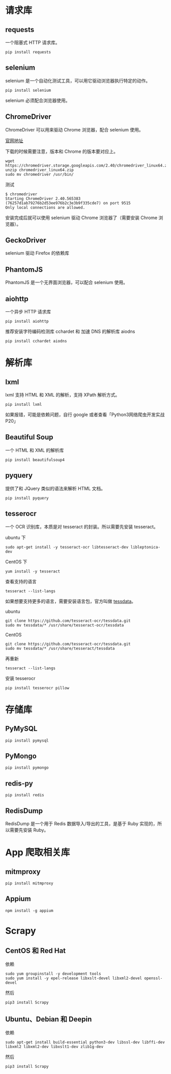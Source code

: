 # 请求库

## requests

一个阻塞式 HTTP 请求库。

```
pip install requests
```

## selenium

selenium 是一个自动化测试工具，可以用它驱动浏览器执行特定的动作。

```
pip install selenium
```

selenium 必须配合浏览器使用。

## ChromeDriver

ChromeDriver 可以用来驱动 Chrome 浏览器，配合 selenium 使用。

[官网地址](http://chromedriver.chromium.org/)

下载的时候需要注意，版本和 Chrome 的版本要对应上。

```
wget https://chromedriver.storage.googleapis.com/2.40/chromedriver_linux64.zip
unzip chromedriver_linux64.zip
sudo mv chromedriver /usr/bin/
```

测试

```
$ chromedriver
Starting ChromeDriver 2.40.565383 (76257d1ab79276b2d53ee976b2c3e3b9f335cde7) on port 9515
Only local connections are allowed.
```

安装完成后就可以使用 selenium 驱动 Chrome 浏览器了（需要安装 Chrome 浏览器）。

## GeckoDriver

selenium 驱动 Firefox 的依赖库

## PhantomJS

PhantomJS 是一个无界面浏览器，可以配合 selenium 使用。

## aiohttp

一个异步 HTTP 请求库

```
pip install aiohttp
```

推荐安装字符编码检测库 cchardet 和 加速 DNS 的解析库 aiodns

```
pip install cchardet aiodns
```

# 解析库

## lxml

lxml 支持 HTML 和 XML 的解析，支持 XPath 解析方式。

```
pip install lxml
```

如果报错，可能是依赖问题，自行 google 或者查看「Python3网络爬虫开发实战 P20」

## Beautiful Soup

一个 HTML 和 XML 的解析库

```
pip install beautifulsoup4
```

## pyquery

提供了和 JQuery 类似的语法来解析 HTML 文档。

```
pip install pyquery
```

## tesserocr

一个 OCR 识别库，本质是对 tesseract 的封装。所以需要先安装 tesseract。

ubuntu 下

```
sudo apt-get install -y tesseract-ocr libtesseract-dev libleptonica-dev
```

CentOS 下

```
yum install -y tesseract
```

查看支持的语言

```
tesseract --list-langs
```

如果想要支持更多的语言，需要安装语言包，官方叫做 [tessdata](https://github.com/tesseract-ocr/tessdata)。

ubuntu

```
git clone https://github.com/tesseract-ocr/tessdata.git
sudo mv tessdata/* /usr/share/tesseract-ocr/tessdata
```

CentOS

```
git clone https://github.com/tesseract-ocr/tessdata.git
sudo mv tessdata/* /usr/share/tesseract/tessdata
```

再重新

```
tesseract --list-langs
```

安装 tesserocr

```
pip install tesserocr pillow
```

# 存储库

## PyMySQL

```
pip install pymysql
```

## PyMongo

```
pip install pymongo
```

## redis-py

```
pip install redis
```

## RedisDump

RedisDump 是一个用于 Redis 数据导入/导出的工具，是基于 Ruby 实现的，所以需要先安装 Ruby。

# App 爬取相关库

## mitmproxy

```
pip install mitmproxy
```

## Appium

```
npm install -g appium
```

# Scrapy

## CentOS 和 Red Hat

依赖

```
sudo yum groupinstall -y development tools
sudo yum install -y epel-release libxslt-devel libxml2-devel openssl-devel
```

然后

```
pip3 install Scrapy
```

## Ubuntu、Debian 和 Deepin

依赖

``` 
sudo apt-get install build-essential python3-dev libssl-dev libffi-dev libxml2 libxml2-dev libxslt1-dev zlib1g-dev
```

然后

```
pip3 install Scrapy
```